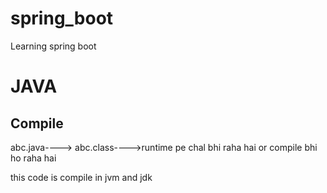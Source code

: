 # spring_boot
Learning spring boot 



# JAVA 
  
 ## Compile 
   abc.java----> abc.class---->runtime pe chal bhi raha hai or compile bhi ho raha hai

   this code is compile in jvm and jdk
   
